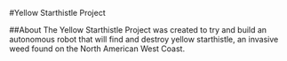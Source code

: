 
#Yellow Starthistle Project

##About
The Yellow Starthistle Project was created to try and build an autonomous robot that will find and destroy yellow starthistle, an invasive weed found on the North American West Coast.
